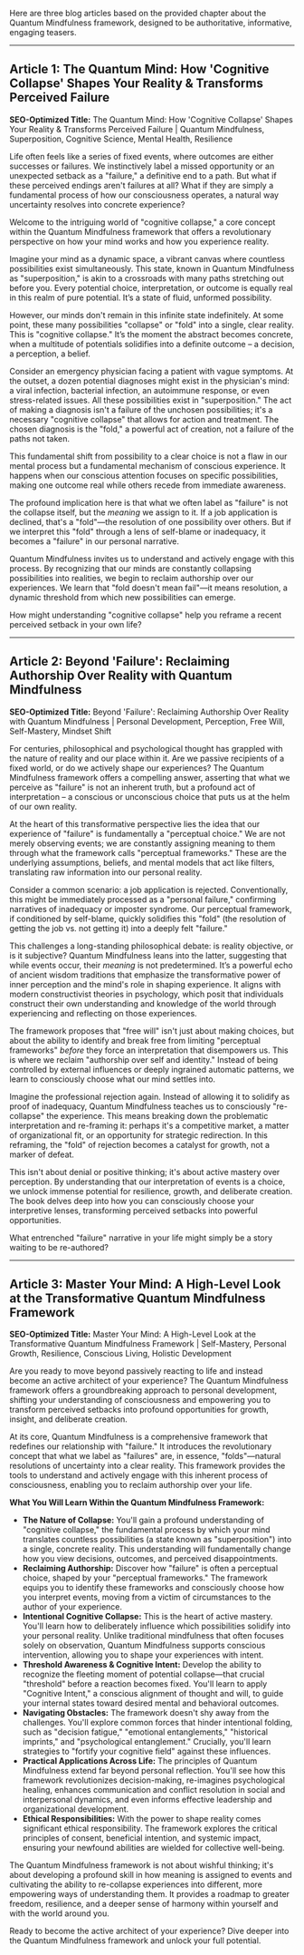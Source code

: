 Here are three blog articles based on the provided chapter about the Quantum Mindfulness framework, designed to be authoritative, informative, engaging teasers.

---

## Article 1: The Quantum Mind: How 'Cognitive Collapse' Shapes Your Reality & Transforms Perceived Failure

**SEO-Optimized Title:** The Quantum Mind: How 'Cognitive Collapse' Shapes Your Reality & Transforms Perceived Failure | Quantum Mindfulness, Superposition, Cognitive Science, Mental Health, Resilience

Life often feels like a series of fixed events, where outcomes are either successes or failures. We instinctively label a missed opportunity or an unexpected setback as a "failure," a definitive end to a path. But what if these perceived endings aren't failures at all? What if they are simply a fundamental process of how our consciousness operates, a natural way uncertainty resolves into concrete experience?

Welcome to the intriguing world of "cognitive collapse," a core concept within the Quantum Mindfulness framework that offers a revolutionary perspective on how your mind works and how you experience reality.

Imagine your mind as a dynamic space, a vibrant canvas where countless possibilities exist simultaneously. This state, known in Quantum Mindfulness as "superposition," is akin to a crossroads with many paths stretching out before you. Every potential choice, interpretation, or outcome is equally real in this realm of pure potential. It’s a state of fluid, unformed possibility.

However, our minds don't remain in this infinite state indefinitely. At some point, these many possibilities "collapse" or "fold" into a single, clear reality. This is "cognitive collapse." It’s the moment the abstract becomes concrete, when a multitude of potentials solidifies into a definite outcome – a decision, a perception, a belief.

Consider an emergency physician facing a patient with vague symptoms. At the outset, a dozen potential diagnoses might exist in the physician's mind: a viral infection, bacterial infection, an autoimmune response, or even stress-related issues. All these possibilities exist in "superposition." The act of making a diagnosis isn't a failure of the unchosen possibilities; it's a necessary "cognitive collapse" that allows for action and treatment. The chosen diagnosis is the "fold," a powerful act of creation, not a failure of the paths not taken.

This fundamental shift from possibility to a clear choice is not a flaw in our mental process but a fundamental mechanism of conscious experience. It happens when our conscious attention focuses on specific possibilities, making one outcome real while others recede from immediate awareness.

The profound implication here is that what we often label as "failure" is not the collapse itself, but the *meaning* we assign to it. If a job application is declined, that's a "fold"—the resolution of one possibility over others. But if we interpret this "fold" through a lens of self-blame or inadequacy, it becomes a "failure" in our personal narrative.

Quantum Mindfulness invites us to understand and actively engage with this process. By recognizing that our minds are constantly collapsing possibilities into realities, we begin to reclaim authorship over our experiences. We learn that "fold doesn't mean fail"—it means resolution, a dynamic threshold from which new possibilities can emerge.

How might understanding "cognitive collapse" help you reframe a recent perceived setback in your own life?

---

## Article 2: Beyond 'Failure': Reclaiming Authorship Over Reality with Quantum Mindfulness

**SEO-Optimized Title:** Beyond 'Failure': Reclaiming Authorship Over Reality with Quantum Mindfulness | Personal Development, Perception, Free Will, Self-Mastery, Mindset Shift

For centuries, philosophical and psychological thought has grappled with the nature of reality and our place within it. Are we passive recipients of a fixed world, or do we actively shape our experiences? The Quantum Mindfulness framework offers a compelling answer, asserting that what we perceive as "failure" is not an inherent truth, but a profound act of interpretation – a conscious or unconscious choice that puts us at the helm of our own reality.

At the heart of this transformative perspective lies the idea that our experience of "failure" is fundamentally a "perceptual choice." We are not merely observing events; we are constantly assigning meaning to them through what the framework calls "perceptual frameworks." These are the underlying assumptions, beliefs, and mental models that act like filters, translating raw information into our personal reality.

Consider a common scenario: a job application is rejected. Conventionally, this might be immediately processed as a "personal failure," confirming narratives of inadequacy or imposter syndrome. Our perceptual framework, if conditioned by self-blame, quickly solidifies this "fold" (the resolution of getting the job vs. not getting it) into a deeply felt "failure."

This challenges a long-standing philosophical debate: is reality objective, or is it subjective? Quantum Mindfulness leans into the latter, suggesting that while events occur, their *meaning* is not predetermined. It’s a powerful echo of ancient wisdom traditions that emphasize the transformative power of inner perception and the mind's role in shaping experience. It aligns with modern constructivist theories in psychology, which posit that individuals construct their own understanding and knowledge of the world through experiencing and reflecting on those experiences.

The framework proposes that "free will" isn't just about making choices, but about the ability to identify and break free from limiting "perceptual frameworks" *before* they force an interpretation that disempowers us. This is where we reclaim "authorship over self and identity." Instead of being controlled by external influences or deeply ingrained automatic patterns, we learn to consciously choose what our mind settles into.

Imagine the professional rejection again. Instead of allowing it to solidify as proof of inadequacy, Quantum Mindfulness teaches us to consciously "re-collapse" the experience. This means breaking down the problematic interpretation and re-framing it: perhaps it's a competitive market, a matter of organizational fit, or an opportunity for strategic redirection. In this reframing, the "fold" of rejection becomes a catalyst for growth, not a marker of defeat.

This isn't about denial or positive thinking; it's about active mastery over perception. By understanding that our interpretation of events is a choice, we unlock immense potential for resilience, growth, and deliberate creation. The book delves deep into how you can consciously choose your interpretive lenses, transforming perceived setbacks into powerful opportunities.

What entrenched "failure" narrative in your life might simply be a story waiting to be re-authored?

---

## Article 3: Master Your Mind: A High-Level Look at the Transformative Quantum Mindfulness Framework

**SEO-Optimized Title:** Master Your Mind: A High-Level Look at the Transformative Quantum Mindfulness Framework | Self-Mastery, Personal Growth, Resilience, Conscious Living, Holistic Development

Are you ready to move beyond passively reacting to life and instead become an active architect of your experience? The Quantum Mindfulness framework offers a groundbreaking approach to personal development, shifting your understanding of consciousness and empowering you to transform perceived setbacks into profound opportunities for growth, insight, and deliberate creation.

At its core, Quantum Mindfulness is a comprehensive framework that redefines our relationship with "failure." It introduces the revolutionary concept that what we label as "failures" are, in essence, "folds"—natural resolutions of uncertainty into a clear reality. This framework provides the tools to understand and actively engage with this inherent process of consciousness, enabling you to reclaim authorship over your life.

**What You Will Learn Within the Quantum Mindfulness Framework:**

*   **The Nature of Collapse:** You'll gain a profound understanding of "cognitive collapse," the fundamental process by which your mind translates countless possibilities (a state known as "superposition") into a single, concrete reality. This understanding will fundamentally change how you view decisions, outcomes, and perceived disappointments.
*   **Reclaiming Authorship:** Discover how "failure" is often a perceptual choice, shaped by your "perceptual frameworks." The framework equips you to identify these frameworks and consciously choose how you interpret events, moving from a victim of circumstances to the author of your experience.
*   **Intentional Cognitive Collapse:** This is the heart of active mastery. You'll learn how to deliberately influence which possibilities solidify into your personal reality. Unlike traditional mindfulness that often focuses solely on observation, Quantum Mindfulness supports conscious intervention, allowing you to shape your experiences with intent.
*   **Threshold Awareness & Cognitive Intent:** Develop the ability to recognize the fleeting moment of potential collapse—that crucial "threshold" before a reaction becomes fixed. You'll learn to apply "Cognitive Intent," a conscious alignment of thought and will, to guide your internal states toward desired mental and behavioral outcomes.
*   **Navigating Obstacles:** The framework doesn't shy away from the challenges. You'll explore common forces that hinder intentional folding, such as "decision fatigue," "emotional entanglements," "historical imprints," and "psychological entanglement." Crucially, you'll learn strategies to "fortify your cognitive field" against these influences.
*   **Practical Applications Across Life:** The principles of Quantum Mindfulness extend far beyond personal reflection. You'll see how this framework revolutionizes decision-making, re-imagines psychological healing, enhances communication and conflict resolution in social and interpersonal dynamics, and even informs effective leadership and organizational development.
*   **Ethical Responsibilities:** With the power to shape reality comes significant ethical responsibility. The framework explores the critical principles of consent, beneficial intention, and systemic impact, ensuring your newfound abilities are wielded for collective well-being.

The Quantum Mindfulness framework is not about wishful thinking; it's about developing a profound skill in how meaning is assigned to events and cultivating the ability to re-collapse experiences into different, more empowering ways of understanding them. It provides a roadmap to greater freedom, resilience, and a deeper sense of harmony within yourself and with the world around you.

Ready to become the active architect of your experience? Dive deeper into the Quantum Mindfulness framework and unlock your full potential.